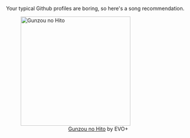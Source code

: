 Your typical Github profiles are boring, so here's a song recommendation.
<figure><img width="300" height="300" src="https://i.scdn.co/image/ab67616d0000b273867f230341f5a6ea5d51f65e" alt="Gunzou no Hito" /><figcaption align="center"><a href="https://open.spotify.com/track/3atOZG5xc7SJ51ke8EUz50" target="_blank">Gunzou no Hito</a> by EVO+</figcaption></figure>
